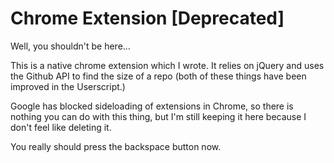 # Chrome Extension [Deprecated]

Well, you shouldn't be here...

This is a native chrome extension which I wrote. It relies on jQuery and uses the Github API to find the size of a repo (both of these things have been improved in the Userscript.)

Google has blocked sideloading of extensions in Chrome, so there is nothing you can do with this thing, but I'm still keeping it here because I don't feel like deleting it.

You really should press the backspace button now.
